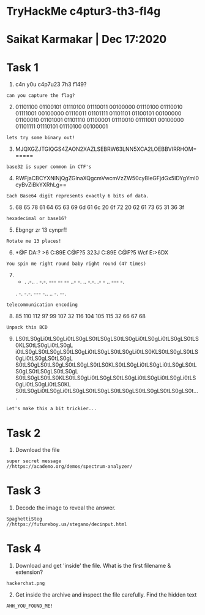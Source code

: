 # TryHackMe c4ptur3-th3-fl4g

# Saikat Karmakar | Dec 17:2020

# Task 1 
1. c4n y0u c4p7u23 7h3 f149?
```
can you capture the flag?
```
2. 01101100 01100101 01110100 01110011 00100000 01110100 01110010 01111001 00100000 	01110011 01101111 01101101 01100101 00100000 01100010 01101001 01101110 			01100001 01110010 01111001 00100000 01101111 01110101 01110100 00100001
```
lets try some binary out!
```
3. MJQXGZJTGIQGS4ZAON2XAZLSEBRW63LNN5XCA2LOEBBVIRRHOM======
```
base32 is super common in CTF's
```
4. RWFjaCBCYXNlNjQgZGlnaXQgcmVwcmVzZW50cyBleGFjdGx5IDYgYml0cyBvZiBkYXRhLg==
```
Each Base64 digit represents exactly 6 bits of data.
```
5. 68 65 78 61 64 65 63 69 6d 61 6c 20 6f 72 20 62 61 73 65 31 36 3f
```
hexadecimal or base16?
```
5. Ebgngr zr 13 cynprf!
```
Rotate me 13 places!
```
6. *@F DA:? >6 C:89E C@F?5 323J C:89E C@F?5 Wcf E:>6DX
```
You spin me right round baby right round (47 times)
```
7. - . .-.. . -.-. --- -- -- ..- -. .. -.-. .- - .. --- -.

	. -. -.-. --- -.. .. -. --.
```
telecommunication encoding
```
8. 85 110 112 97 99 107 32 116 104 105 115 32 66 67 68
```
Unpack this BCD
```
9. LS0tLS0gLi0tLS0gLi0tLS0gLS0tLS0gLS0tLS0gLi0tLS0gLi0tLS0gLS0tLS0KLS0tLS0gLi0tLS0gL	i0tLS0gLS0tLS0gLS0tLS0gLi0tLS0gLS0tLS0gLi0tLS0KLS0tLS0gLS0tLS0gLi0tLS0gLS0tLS0gL	S0tLS0gLS0tLS0gLS0tLS0gLS0tLS0KLS0tLS0gLi0tLS0gLi0tLS0gLS0tLS0gLS0tLS0gLS0tLS0gL	S0tLS0gLS0tLS0KLS0tLS0gLi0tLS0gLS0tLS0gLi0tLS0gLi0tLS0gLi0tLS0gLi0tLS0gLi0tLS0KL	S0tLS0gLi0tLS0gLi0tLS0gLS0tLS0gLS0tLS0gLS0tLS0gLS0tLS0gLS0t....
```
Let's make this a bit trickier...
```

# Task 2 
1. Download the file
```
super secret message
//https://academo.org/demos/spectrum-analyzer/
```

# Task 3 
1. Decode the image to reveal the answer.
```
SpaghettiSteg
//https://futureboy.us/stegano/decinput.html
```

# Task 4
1. Download and get 'inside' the file. What is the first filename & extension?
```
hackerchat.png
```
2. Get inside the archive and inspect the file carefully. Find the hidden text
```
AHH_YOU_FOUND_ME!
```